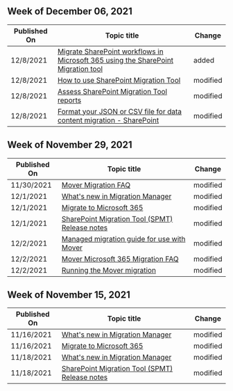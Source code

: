 <!-- This file is generated automatically each week. Changes made to this file will be overwritten.-->



## Week of December 06, 2021


| Published On |Topic title | Change |
|------|------------|--------|
| 12/8/2021 | [Migrate SharePoint workflows in Microsoft 365 using the SharePoint Migration tool](/SharepointMigration/spmt-workflow) | added |
| 12/8/2021 | [How to use SharePoint Migration Tool](/SharepointMigration/how-to-use-the-sharepoint-migration-tool) | modified |
| 12/8/2021 | [Assess SharePoint Migration Tool reports](/SharepointMigration/using-the-sharepoint-migration-tool-reports) | modified |
| 12/8/2021 | [Format your JSON or CSV file for data content migration - SharePoint](/SharepointMigration/how-to-format-your-csv-file-for-data-content-migration) | modified |


## Week of November 29, 2021


| Published On |Topic title | Change |
|------|------------|--------|
| 11/30/2021 | [Mover Migration FAQ](/SharepointMigration/mover-migration-faq) | modified |
| 12/1/2021 | [What's new in Migration Manager](/SharepointMigration/mm-whats-new) | modified |
| 12/1/2021 | [Migrate to Microsoft 365](/SharepointMigration/migrate-to-sharepoint-online) | modified |
| 12/1/2021 | [SharePoint Migration Tool (SPMT) Release notes](/SharepointMigration/new-and-improved-features-in-the-sharepoint-migration-tool) | modified |
| 12/2/2021 | [Managed migration guide for use with Mover](/SharepointMigration/mover-managed-migration-guide) | modified |
| 12/2/2021 | [Mover Microsoft 365 Migration FAQ](/SharepointMigration/mover-microsoft-365-faq) | modified |
| 12/2/2021 | [Running the Mover migration](/SharepointMigration/mover-running-migration) | modified |


## Week of November 15, 2021


| Published On |Topic title | Change |
|------|------------|--------|
| 11/16/2021 | [What's new in Migration Manager](/SharepointMigration/mm-whats-new) | modified |
| 11/16/2021 | [Migrate to Microsoft 365](/SharepointMigration/migrate-to-sharepoint-online) | modified |
| 11/18/2021 | [What's new in Migration Manager](/SharepointMigration/mm-whats-new) | modified |
| 11/18/2021 | [SharePoint Migration Tool (SPMT) Release notes](/SharepointMigration/new-and-improved-features-in-the-sharepoint-migration-tool) | modified |
